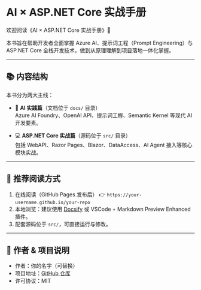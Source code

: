 # AI × ASP.NET Core 实战手册

欢迎阅读《AI × ASP.NET Core 实战手册》📘

本书旨在帮助开发者全面掌握 Azure AI、提示词工程（Prompt Engineering）与 ASP.NET Core 全栈开发技术，做到从原理理解到项目落地一体化掌握。

---

## 📚 内容结构

本书分为两大主线：

- 🤖 **AI 实践篇**（文档位于 `docs/` 目录）  
  Azure AI Foundry、OpenAI API、提示词工程、Semantic Kernel 等现代 AI 开发要素。

- 💻 **ASP.NET Core 实战篇**（源码位于 `src/` 目录）  
  包括 WebAPI、Razor Pages、Blazor、DataAccess、AI Agent 接入等核心模块实战。

---

## 🚀 推荐阅读方式

1. 在线阅读（GitHub Pages 发布后） 👉 `https://your-username.github.io/your-repo`
2. 本地浏览：建议使用 [Docsify](https://docsify.js.org/#/) 或 VSCode + Markdown Preview Enhanced 插件。
3. 配套源码位于 `src/`，可直接运行与修改。

---

## 📌 作者 & 项目说明

- 作者：你的名字（可替换）
- 项目地址：[GitHub 仓库](https://github.com/your-username/your-repo)
- 许可协议：MIT

